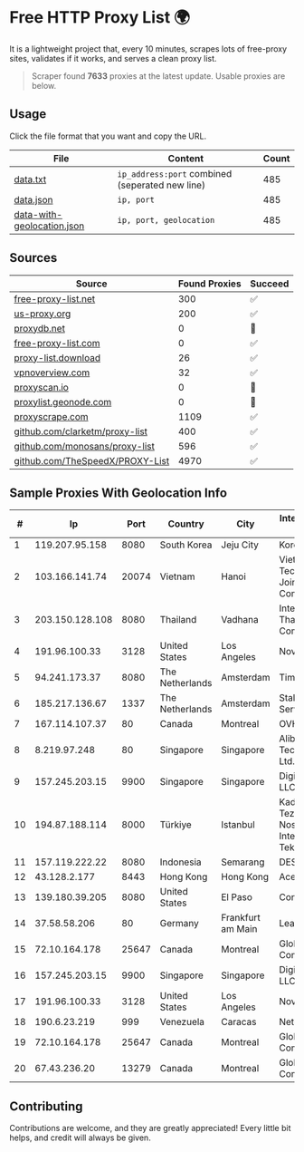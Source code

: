
# Free HTTP Proxy List 🌍

It is a lightweight project that, every 10 minutes, scrapes lots of free-proxy sites, validates if it works, and serves a clean proxy list.


> Scraper found **7633** proxies at the latest update. Usable proxies are below.

## Usage

Click the file format that you want and copy the URL.


|File|Content|Count|
|----|-------|-----|
|[data.txt](https://raw.githubusercontent.com/themiralay/Proxy-List-World/master/data.txt)|`ip_address:port` combined (seperated new line)|485|
|[data.json](https://raw.githubusercontent.com/themiralay/Proxy-List-World/master/data.json)|`ip, port`|485|
|[data-with-geolocation.json](https://raw.githubusercontent.com/themiralay/Proxy-List-World/master/data-with-geolocation.json)|`ip, port, geolocation`|485|

## Sources

|Source|Found Proxies|Succeed|
|------|-------------|-------|
|[free-proxy-list.net](https://free-proxy-list.net)|300|✅|
|[us-proxy.org](https://www.us-proxy.org)|200|✅|
|[proxydb.net](http://proxydb.net)|0|🚫|
|[free-proxy-list.com](https://free-proxy-list.com/?page=&port=&type%5B%5D=http&type%5B%5D=https&up_time=0&search=Search)|0|✅|
|[proxy-list.download](https://www.proxy-list.download/HTTP)|26|✅|
|[vpnoverview.com](https://vpnoverview.com/privacy/anonymous-browsing/free-proxy-servers)|32|✅|
|[proxyscan.io](https://www.proxyscan.io)|0|🚫|
|[proxylist.geonode.com](https://proxylist.geonode.com/api/proxy-list?limit=300&page=1&sort_by=lastChecked&sort_type=desc&protocols=http,https)|0|🚫|
|[proxyscrape.com](https://api.proxyscrape.com/v2/?request=displayproxies&protocol=http&timeout=10000&country=all&ssl=all&anonymity=all)|1109|✅|
|[github.com/clarketm/proxy-list](https://raw.githubusercontent.com/clarketm/proxy-list/master/proxy-list-raw.txt)|400|✅|
|[github.com/monosans/proxy-list](https://raw.githubusercontent.com/monosans/proxy-list/main/proxies/http.txt)|596|✅|
|[github.com/TheSpeedX/PROXY-List](https://raw.githubusercontent.com/TheSpeedX/PROXY-List/master/http.txt)|4970|✅|


## Sample Proxies With Geolocation Info

|#|Ip|Port|Country|City|Internet Service Provider|
|-|--|----|-------|----|-------------------------|
|1|119.207.95.158|8080|South Korea|Jeju City|Korea Telecom|
|2|103.166.141.74|20074|Vietnam|Hanoi|Viet NAM Cloud Technology Joint Stock Company|
|3|203.150.128.108|8080|Thailand|Vadhana|Internet Thailand Company Ltd|
|4|191.96.100.33|3128|United States|Los Angeles|NovoServe B.V.|
|5|94.241.173.37|8080|The Netherlands|Amsterdam|TimeWeb Ltd.|
|6|185.217.136.67|1337|The Netherlands|Amsterdam|Stallion Network Services Limited|
|7|167.114.107.37|80|Canada|Montreal|OVH SAS|
|8|8.219.97.248|80|Singapore|Singapore|Alibaba (US) Technology Co., Ltd.|
|9|157.245.203.15|9900|Singapore|Singapore|DigitalOcean, LLC|
|10|194.87.188.114|8000|Türkiye|Istanbul|Kadir Huseyin Tezcan Nosspeed Internet Teknolojileri|
|11|157.119.222.22|8080|Indonesia|Semarang|DESNET|
|12|43.128.2.177|8443|Hong Kong|Hong Kong|Aceville Pte.ltd|
|13|139.180.39.205|8080|United States|El Paso|Conterra|
|14|37.58.58.206|80|Germany|Frankfurt am Main|LeaseWeb DE|
|15|72.10.164.178|25647|Canada|Montreal|GloboTech Communications|
|16|157.245.203.15|9900|Singapore|Singapore|DigitalOcean, LLC|
|17|191.96.100.33|3128|United States|Los Angeles|NovoServe B.V.|
|18|190.6.23.219|999|Venezuela|Caracas|Net Uno|
|19|72.10.164.178|25647|Canada|Montreal|GloboTech Communications|
|20|67.43.236.20|13279|Canada|Montreal|GloboTech Communications|



## Contributing

Contributions are welcome, and they are greatly appreciated! Every
little bit helps, and credit will always be given.

